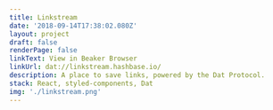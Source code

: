 ```yaml
---
title: Linkstream
date: '2018-09-14T17:38:02.080Z'
layout: project
draft: false
renderPage: false
linkText: View in Beaker Browser
linkUrl: dat://linkstream.hashbase.io/
description: A place to save links, powered by the Dat Protocol.
stack: React, styled-components, Dat
img: './linkstream.png'
---
```

